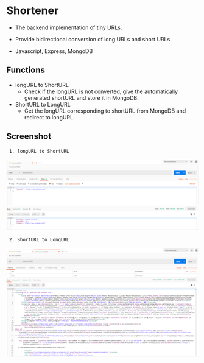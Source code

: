 # Shortener
  * The backend implementation of tiny URLs.
  * Provide bidirectional conversion of long URLs and short URLs.  
  
  * Javascript, Express, MongoDB
  
## Functions
  * longURL to ShortURL
    * Check if the longURL is not converted, give the automatically generated shortURL and store it in MongoDB.
  * ShortURL to LongURL
    * Get the longURL corresponding to shortURL from MongoDB and redirect to longURL.

## Screenshot
     1. longURL to ShortURL
![](https://github.com/r03921081/Shortener/blob/master/Images/post.PNG)

     2. ShortURL to LongURL
![](https://github.com/r03921081/Shortener/blob/master/Images/get.PNG)
